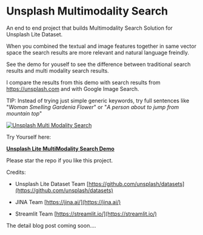 # Unsplash Multimodality Search

An end to end project that builds Multimodality Search Solution for Unsplash Lite Dataset.

When you combined the textual and image features together in same vector space the search results are more relevant and natural language freindly.

See the demo for youself to see the difference between traditional search results and multi modality search results. 

I compare the results from this demo with search results from https://unsplash.com and with Google Image Search.

TIP: Instead of trying just simple generic keywords, try full sentences like "*Woman Smelling Gardenia Flower*" or "*A person about to jump from mountain top*"


[![Unsplash Multi Modality Search]({https://github.com/pankajarm/unsplash_multimodality_search/blob/main/a_person_about_to_jump_from_mountain_top.png})]({https://github.com/pankajarm/unsplash_multimodality_search/blob/main/MultiModal-UnSplash-Lite-Demo_720.mov})


Try Yourself here:

**[Unsplash Lite MultiModality Search Demo](http://unsplash-lite-front-http-lb-927462080.us-west-2.elb.amazonaws.com)**

Please star the repo if you like this project.

Credits:

* Unsplash Lite Dataset Team [https://github.com/unsplash/datasets](https://github.com/unsplash/datasets)

* JINA Team [https://jina.ai/](https://jina.ai/)

* Streamlit Team [https://streamlit.io/](https://streamlit.io/)


The detail blog post coming soon....

